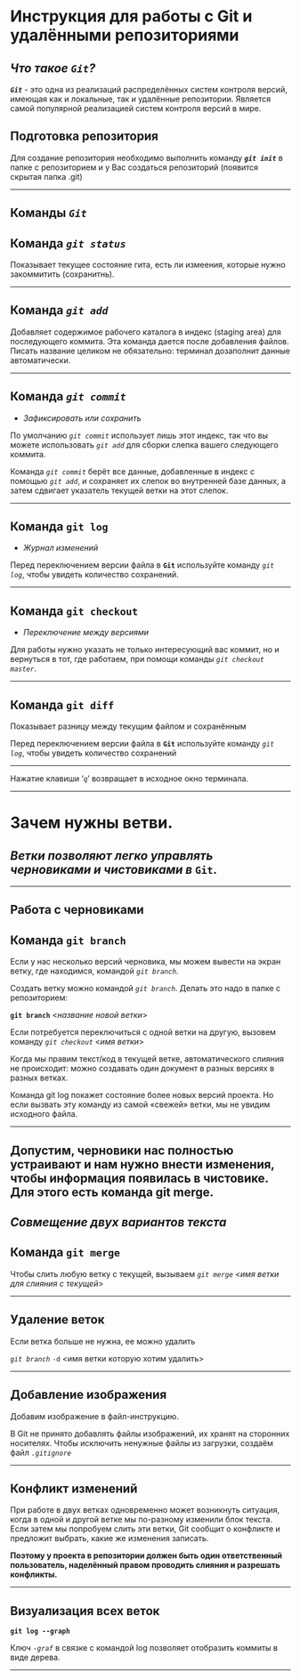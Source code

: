 # Инструкция для работы с Git и удалёнными репозиториями

## ***Что такое ```Git```?***

***```Git```*** - это одна из реализаций распределённых систем контроля версий, имеющая как и локальные, так и удалённые репозитории. Является самой популярной реализацией систем контроля версий в мире.

## Подготовка репозитория

Для создание репозитория необходимо выполнить команду ***```git init```*** в папке с репозиторием и у Вас создаться репозиторий (появится скрытая папка .git)
***

## Команды ***```Git```***

## Команда *```git status```*

Показывает текущее состояние гита, есть 
ли измеения, которые нужно закоммитить
(сохранитнь).
***

## Команда *```git add```*

Добавляет содержимое рабочего каталога 
в индекс (staging area) для последующего коммита. Эта команда дается после добавления
файлов. Писать название целиком не обязательно: терминал дозаполнит данные автоматически.
***

## Команда *```git commit```*

* *Зафиксировать или сохранить*

По умолчанию *```git commit```* использует лишь этот индекс, так что вы можете использовать *```git add```* 
для сборки слепка вашего следующего коммита.

Команда *```git commit```* берёт все данные, добавленные в индекс с помощью *```git add```*, и сохраняет их
слепок во внутренней базе данных, а затем сдвигает указатель текущей ветки на этот слепок.
***

## Команда **```git log```**

* *Журнал изменений*

Перед переключением версии файла в **```Git```**
используйте команду *```git log```*, чтобы увидеть
количество сохранений.
***

## Команда **```git checkout```**

* *Переключение между версиями*

Для работы нужно указать не только
интересующий вас коммит, но и вернуться 
в тот, где работаем, при помощи команды 
*```git checkout master```*.
***

## Команда **```git diff```**

Показывает разницу между текущим файлом
и сохранённым

Перед переключением версии файла в **```Git```**
используйте команду *```git log```*, чтобы увидеть
количество сохранений
***

Нажатие клавиши ‘*```q```*’ возвращает 
в исходное окно терминала.
***

# **Зачем нужны ветви**.

## *Ветки позволяют легко управлять черновиками и чистовиками в* **```Git```**.
***
## **Работа с черновиками**

## Команда **```git branch```**

Если у нас несколько версий черновика, мы
можем вывести на экран ветку, где находимся,
командой *```git branch```*.

Создать ветку можно командой *```git branch```*.
Делать это надо в папке с репозиторием:

**```git branch```** <*название новой ветки*>

Если потребуется переключиться с одной ветки
на другую, вызовем команду *```git checkout```* <*имя ветки*>

Когда мы правим текст/код в текущей ветке, 
автоматического слияния не происходит: можно 
создавать один документ в разных версиях 
в разных ветках.

Команда git log покажет состояние более новых 
версий проекта. Но если вызвать эту команду из 
самой «свежей» ветки, мы не увидим исходного 
файла.
***

## Допустим, черновики нас полностью устраивают и нам нужно внести изменения, чтобы информация появилась в чистовике. Для этого есть команда git merge.

## ***Совмещение двух вариантов текста***

## Команда **```git merge```**

Чтобы слить любую ветку с текущей, вызываем 
*```git merge```* <*имя ветки для слияния с текущей*>
***

## **Удаление веток**

Если ветка больше не нужна, ее можно удалить

*```git branch```* ```-d``` <имя ветки которую хотим удалить>
***

## **Добавление изображения**

Добавим изображение в файл-инструкцию.

В Git не принято добавлять файлы 
изображений, их хранят на сторонних 
носителях. Чтобы исключить ненужные файлы 
из загрузки, создаём файл *```.gitignore```*
***

## **Конфликт изменений**

При работе в двух ветках одновременно может 
возникнуть ситуация, когда в одной и другой 
ветке мы по-разному изменили блок текста. 
Если затем мы попробуем слить эти ветки, Git 
сообщит о конфликте и предложит выбрать, 
какие же изменения записать.

**Поэтому у проекта в репозитории должен быть один 
ответственный пользователь, наделённый правом проводить слияния и разрешать конфликты.**
***

## **Визуализация всех веток**

**```git log --graph```**

Ключ *```-graf```* в связке с командой log позволяет отобразить коммиты в виде дерева.
***